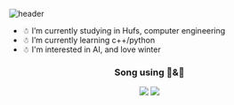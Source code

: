 ![header](https://capsule-render.vercel.app/api?type=waving&color=timeGradient&height=300&section=header&text=Song%20&fontSize=90)


- ☃ I’m currently studying in Hufs, computer engineering
- ☃ I’m currently learning c++/python
- ☃ I'm interested in AI, and love winter

<p>
<h3 align="center"> Song using 🍎&🌆 </h3>
</p>
<p align="center">
<img src="https://img.shields.io/badge/Python-3776AB?style=for-the-badge&logo=Python&logoColor=white"/></a>
<img src="https://img.shields.io/badge/C++-00599C?style=for-the-badge&logo=Cpp&logoColor=white"/>  </a>





